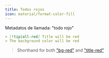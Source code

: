 ```yaml
---
title: Todos rojos
icon: material/format-color-fill
---
```


Metadatos de llamada: "todo rojo"

```md
> [!tip|all-red] Title will be red
> The background color will be red
```
> Shorthand for both ["bg-red"](../bg-styling/page-3.md)
> and ["title-red"](../title-styling/page-3.md)

